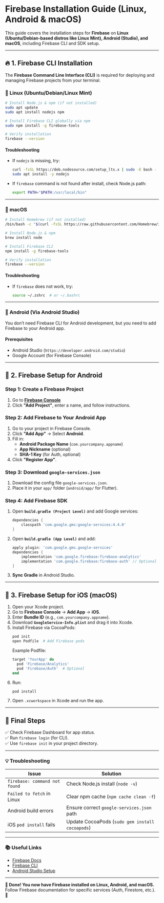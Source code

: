 # **Firebase Installation Guide (Linux, Android & macOS)**

This guide covers the installation steps for **Firebase** on **Linux (Ubuntu/Debian-based distros like Linux Mint), Android (Studio), and macOS**, including Firebase CLI and SDK setup.

---

## **🔥 1. Firebase CLI Installation**
The **Firebase Command Line Interface (CLI)** is required for deploying and managing Firebase projects from your terminal.

### **🔹 Linux (Ubuntu/Debian/Linux Mint)**
```bash
# Install Node.js & npm (if not installed)
sudo apt update
sudo apt install nodejs npm

# Install Firebase CLI globally via npm
sudo npm install -g firebase-tools

# Verify installation
firebase --version
```
#### **Troubleshooting**
- If `nodejs` is missing, try:
  ```bash
  curl -fsSL https://deb.nodesource.com/setup_lts.x | sudo -E bash -
  sudo apt install -y nodejs
  ```
- If `firebase` command is not found after install, check Node.js path:
  ```bash
  export PATH="$PATH:/usr/local/bin"
  ```

---

### **🔹 macOS**
```bash
# Install Homebrew (if not installed)
/bin/bash -c "$(curl -fsSL https://raw.githubusercontent.com/Homebrew/install/HEAD/install.sh)"

# Install Node.js & npm
brew install node

# Install Firebase CLI
npm install -g firebase-tools

# Verify installation
firebase --version
```

#### **Troubleshooting**
- If `firebase` does not work, try:
  ```bash
  source ~/.zshrc  # or ~/.bashrc
  ```

---

### **🔹 Android (Via Android Studio)**
You don’t need Firebase CLI for Android development, but you need to add Firebase to your Android app.

#### **Prerequisites**
- Android Studio (`https://developer.android.com/studio`)
- Google Account (for Firebase Console)

---

## **📲 2. Firebase Setup for Android**
### **Step 1: Create a Firebase Project**
1. Go to **[Firebase Console](https://console.firebase.google.com/)**
2. Click **"Add Project"**, enter a name, and follow instructions.

### **Step 2: Add Firebase to Your Android App**
1. Go to your project in Firebase Console.
2. Click **"Add App"** → Select **Android**.
3. Fill in:
   - **Android Package Name** (`com.yourcompany.appname`)
   - **App Nickname** (optional)
   - **SHA-1 Key** (for Auth, optional)
4. Click **"Register App"**.

### **Step 3: Download `google-services.json`**
1. Download the config file `google-services.json`.
2. Place it in your `app/` folder (`android/app/` for Flutter).

### **Step 4: Add Firebase SDK**
1. Open **`build.gradle (Project Level)`** and add Google services:
   ```gradle
   dependencies {
       classpath 'com.google.gms:google-services:4.4.0'
   }
   ```
2. Open **`build.gradle (App Level)`** and add:
   ```gradle
   apply plugin: 'com.google.gms.google-services'
   dependencies {
       implementation 'com.google.firebase:firebase-analytics'
       implementation 'com.google.firebase:firebase-auth' // Optional
   }
   ```
3. **Sync Gradle** in Android Studio.

---

## **🍎 3. Firebase Setup for iOS (macOS)**
1. Open your Xcode project.
2. Go to **Firebase Console** → **Add App** → **iOS**.
3. Enter **Bundle ID** (e.g., `com.yourcompany.appname`).
4. Download **`GoogleService-Info.plist`** and drag it into Xcode.
5. Install Firebase via CocoaPods:
   ```bash
   pod init
   open Podfile  # Add Firebase pods
   ```
   Example Podfile:
   ```ruby
   target 'YourApp' do
     pod 'Firebase/Analytics'
     pod 'Firebase/Auth'  # Optional
   end
   ```
6. Run:
   ```bash
   pod install
   ```
7. Open `.xcworkspace` in Xcode and run the app.

---

## **📌 Final Steps**
✅ Check Firebase Dashboard for app status.  
✅ Run `firebase login` (for CLI).  
✅ Use `firebase init` in your project directory.  

---

### **💡 Troubleshooting**
| **Issue** | **Solution** |
|-----------|-------------|
| `firebase: command not found` | Check Node.js install (`node -v`) |
| `Failed to fetch` in Linux | Clear npm cache (`npm cache clean -f`) |
| Android build errors | Ensure correct `google-services.json` path |
| iOS `pod install` fails | Update CocoaPods (`sudo gem install cocoapods`) |

---

### **📚 Useful Links**
- [Firebase Docs](https://firebase.google.com/docs)
- [Firebase CLI](https://firebase.google.com/docs/cli)
- [Android Studio Setup](https://developer.android.com/studio)

---

**🎉 Done! You now have Firebase installed on Linux, Android, and macOS.**  
Follow Firebase documentation for specific services (Auth, Firestore, etc.). 🚀
